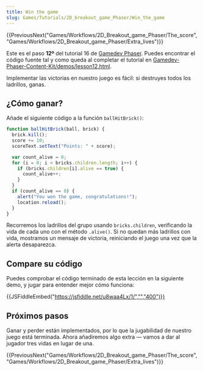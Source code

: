 ```yaml
---
title: Win the game
slug: Games/Tutorials/2D_breakout_game_Phaser/Win_the_game
---
```


{{PreviousNext("Games/Workflows/2D_Breakout_game_Phaser/The_score", "Games/Workflows/2D_Breakout_game_Phaser/Extra_lives")}}

Este es el paso **12º** del tutorial 16 de [Gamedev Phaser](/es/docs/Games/Tutorials/2D_breakout_game_Phaser). Puedes encontrar el código fuente tal y como queda al completar el tutorial en [Gamedev-Phaser-Content-Kit/demos/lesson12.html](https://github.com/end3r/Gamedev-Phaser-Content-Kit/blob/gh-pages/demos/lesson12.html).

Implementar las victorias en nuestro juego es fácil: si destruyes todos los ladrillos, ganas.

## ¿Cómo ganar?

Añade el siguiente código a la función `ballHitBrick()`:

```js
function ballHitBrick(ball, brick) {
  brick.kill();
  score += 10;
  scoreText.setText("Points: " + score);

  var count_alive = 0;
  for (i = 0; i < bricks.children.length; i++) {
    if (bricks.children[i].alive == true) {
      count_alive++;
    }
  }
  if (count_alive == 0) {
    alert("You won the game, congratulations!");
    location.reload();
  }
}
```

Recorremos los ladrillos del grupo usando `bricks.children`, verificando la vida de cada uno con el método `.alive()`. Si no quedan más ladrillos con vida, mostramos un mensaje de victoria, reiniciando el juego una vez que la alerta desaparezca.

## Compare su código

Puedes comprobar el código terminado de esta lección en la siguiente demo, y jugar para entender mejor cómo funciona:

{{JSFiddleEmbed("https://jsfiddle.net/u8waa4Lx/1/","","400")}}

## Próximos pasos

Ganar y perder están implementados, por lo que la jugabilidad de nuestro juego está terminada. Ahora añadiremos algo extra — vamos a dar al jugador tres vidas en lugar de una.

{{PreviousNext("Games/Workflows/2D_Breakout_game_Phaser/The_score", "Games/Workflows/2D_Breakout_game_Phaser/Extra_lives")}}
